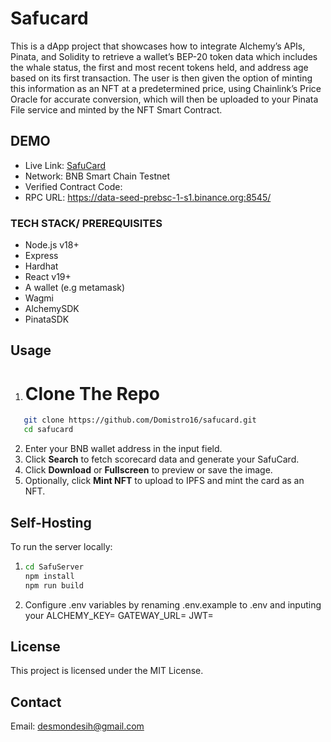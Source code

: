 # Safucard

This is a dApp project that showcases how to integrate Alchemy’s APIs, Pinata, and Solidity to retrieve a wallet’s BEP-20 token data which includes the whale status, the first and most recent tokens held, and address age based on its first transaction. The user is then given the option of minting this information as an NFT at a predetermined price, using Chainlink’s Price Oracle for accurate conversion, which will then be uploaded to your Pinata File service and minted by the NFT Smart Contract.

## DEMO

- Live Link: [SafuCard](https://scorecard-frontend-teal.vercel.app)
- Network: BNB Smart Chain Testnet
- Verified Contract Code: 
- RPC URL: https://data-seed-prebsc-1-s1.binance.org:8545/

### TECH STACK/ PREREQUISITES

- Node.js v18+
- Express
- Hardhat
- React v19+
- A wallet (e.g metamask)
- Wagmi
- AlchemySDK
- PinataSDK

## Usage

1. # Clone The Repo
```bash
   git clone https://github.com/Domistro16/safucard.git
   cd safucard
   ```

2. Enter your BNB wallet address in the input field.
3. Click **Search** to fetch scorecard data and generate your SafuCard.
4. Click **Download** or **Fullscreen** to preview or save the image.
5. Optionally, click **Mint NFT** to upload to IPFS and mint the card as an NFT.

## Self-Hosting

To run the server locally:

1. ```bash
   cd SafuServer
   npm install
   npm run build
   ```
2. Configure .env variables by renaming .env.example to .env and inputing your
   ALCHEMY_KEY=
   GATEWAY_URL=
   JWT=

## License

This project is licensed under the MIT License.

## Contact

Email: desmondesih@gmail.com
